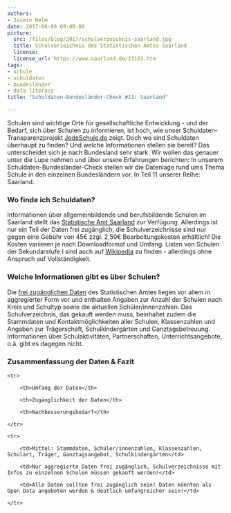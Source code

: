 ```yaml
---
authors: 
- Jasmin Helm
date: 2017-06-09 08:00:00
picture:
  src: /files/blog/2017/schulverzeichnis-saarland.jpg
  title: Schulverzeichnis des Statistischen Amtes Saarland
  license: 
  license_url: https://www.saarland.de/23153.htm
tags:
- schule
- schuldaten
- bundesländer
- data literacy
title: "Schuldaten-Bundesländer-Check #11: Saarland"

---
```


Schulen sind wichtige Orte für gesellschaftliche Entwicklung - und der Bedarf, sich über Schulen zu informieren, ist hoch, wie unser Schuldaten-Transparenzprojekt [JedeSchule.de](https://jedeschule.de) zeigt. Doch wo sind Schuldaten überhaupt zu finden? Und welche Informationen stellen sie bereit? Das unterscheidet sich je nach Bundesland sehr stark. Wir wollen das genauer unter die Lupe nehmen und über unsere Erfahrungen berichten: In unserem Schuldaten-Bundesländer-Check stellen wir die Datenlage rund ums Thema Schule in den einzelnen Bundesländern vor. In Teil 11 unserer Reihe: Saarland.
 
### Wo finde ich Schuldaten?
 
Informationen über allgemeinbildende und berufsbildende Schulen im Saarland stellt das [Statistische Amt Saarland](https://www.saarland.de/23153.htm) zur Verfügung. Allerdings ist nur ein Teil der Daten frei zugänglich, die Schulverzeichnisse sind nur gegen eine Gebühr von 45€ zzgl. 2,50€ Bearbeitungskosten erhältlich! Die Kosten variieren je nach Downloadformat und Umfang. Listen von Schulen der Sekundarstufe I sind auch auf [Wikipedia](https://de.wikipedia.org/wiki/Liste_von_Schulen_der_Sekundarstufe_I_im_Saarland) zu finden - allerdings ohne Anspruch auf Vollständigkeit.
 
### Welche Informationen gibt es über Schulen?
 
Die [frei zugänglichen Daten](https://www.saarland.de/60663.htm) des Statistischen Amtes liegen vor allem in aggregierter Form vor und enthalten Angaben zur Anzahl der Schulen nach Kreis und Schultyp sowie die aktuellen Schüler/innenzahlen. Das Schulverzeichnis, das gekauft werden muss, beinhaltet zudem die Stammdaten und Kontaktmöglichkeiten aller Schulen, Klassenzahlen und Angaben zur Trägerschaft, Schulkindergärten und Ganztagsbetreuung. Informationen über Schulaktivitäten, Partnerschaften, Unterrichtsangebote, o.ä. gibt es dagegen nicht.
 
### Zusammenfassung der Daten & Fazit

<table>

	<tr>

		<th>Umfang der Daten</th>

		<th>Zugänglichkeit der Daten</th>

		<th>Nachbesserungsbedarf</th>

	</tr>

	<tr>

		<td>Mittel: Stammdaten, Schüler/innenzahlen, Klassenzahlen, Schulart, Träger, Ganztagsangebot, Schulkindergärten</td>

		<td>Nur aggregierte Daten frei zugänglich, Schulverzeichnisse mit Infos zu einzelnen Schulen müssen gekauft werden!</td>

		<td>Alle Daten sollten frei zugänglich sein! Daten könnten als Open Data angeboten werden & deutlich umfangreicher sein!</td>

	</tr>
</table>